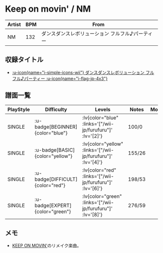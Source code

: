 # Keep on movin' / NM

|Artist|BPM|From|
|------|---|----|
|NM|132|ダンスダンスレボリューション フルフル♪パーティー|

## 収録タイトル

- [ :u-icon{name="i-simple-icons-wii"} ダンスダンスレボリューション フルフル♪パーティー :u-icon{name="i-flag-jp-4x3"} ](/wii-jp/furufuru)

## 譜面一覧

|PlayStyle|Difficulty|Levels|Notes|Movie|
|---------|----------|------|-----|-----|
|SINGLE| :u-badge[BEGINNER]{color="blue"} | :lv{color="blue" :links='["/wii-jp/furufuru"]' :lv='[2]'} |100/0||
|SINGLE| :u-badge[BASIC]{color="yellow"} | :lv{color="yellow" :links='["/wii-jp/furufuru"]' :lv='[4]'} |155/26||
|SINGLE| :u-badge[DIFFICULT]{color="red"} | :lv{color="red" :links='["/wii-jp/furufuru"]' :lv='[6]'} |198/53||
|SINGLE| :u-badge[EXPERT]{color="green"} | :lv{color="green" :links='["/wii-jp/furufuru"]' :lv='[8]'} |276/59||

## メモ

- [KEEP ON MOVIN'](/playstation-jp/2nd/keep-on-movin)のリメイク楽曲。
